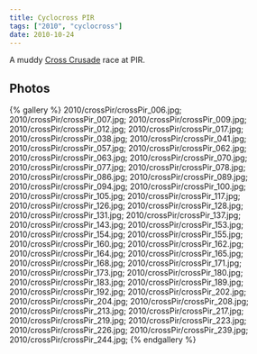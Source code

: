 ```yaml
---
title: Cyclocross PIR
tags: ["2010", "cyclocross"]
date: 2010-10-24
---
```

A muddy <a href="http://www.crosscrusade.com/">Cross Crusade</a> race at PIR.

## Photos 

{% gallery %} 
2010/crossPir/crossPir_006.jpg;
2010/crossPir/crossPir_007.jpg;
2010/crossPir/crossPir_009.jpg;
2010/crossPir/crossPir_012.jpg;
2010/crossPir/crossPir_017.jpg;
2010/crossPir/crossPir_038.jpg;
2010/crossPir/crossPir_041.jpg;
2010/crossPir/crossPir_057.jpg;
2010/crossPir/crossPir_062.jpg;
2010/crossPir/crossPir_063.jpg;
2010/crossPir/crossPir_070.jpg;
2010/crossPir/crossPir_077.jpg;
2010/crossPir/crossPir_078.jpg;
2010/crossPir/crossPir_086.jpg;
2010/crossPir/crossPir_089.jpg;
2010/crossPir/crossPir_094.jpg;
2010/crossPir/crossPir_100.jpg;
2010/crossPir/crossPir_105.jpg;
2010/crossPir/crossPir_117.jpg;
2010/crossPir/crossPir_126.jpg;
2010/crossPir/crossPir_128.jpg;
2010/crossPir/crossPir_131.jpg;
2010/crossPir/crossPir_137.jpg;
2010/crossPir/crossPir_143.jpg;
2010/crossPir/crossPir_153.jpg;
2010/crossPir/crossPir_154.jpg;
2010/crossPir/crossPir_155.jpg;
2010/crossPir/crossPir_160.jpg;
2010/crossPir/crossPir_162.jpg;
2010/crossPir/crossPir_164.jpg;
2010/crossPir/crossPir_165.jpg;
2010/crossPir/crossPir_168.jpg;
2010/crossPir/crossPir_171.jpg;
2010/crossPir/crossPir_173.jpg;
2010/crossPir/crossPir_180.jpg;
2010/crossPir/crossPir_183.jpg;
2010/crossPir/crossPir_189.jpg;
2010/crossPir/crossPir_192.jpg;
2010/crossPir/crossPir_202.jpg;
2010/crossPir/crossPir_204.jpg;
2010/crossPir/crossPir_208.jpg;
2010/crossPir/crossPir_213.jpg;
2010/crossPir/crossPir_217.jpg;
2010/crossPir/crossPir_219.jpg;
2010/crossPir/crossPir_223.jpg;
2010/crossPir/crossPir_226.jpg;
2010/crossPir/crossPir_239.jpg;
2010/crossPir/crossPir_244.jpg;
{% endgallery %}

